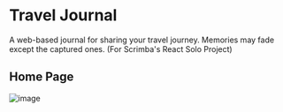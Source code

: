 # Travel Journal
A web-based journal for sharing your travel journey. Memories may fade except the captured ones. (For Scrimba's React Solo Project)

## Home Page
![image](https://user-images.githubusercontent.com/58562757/188725111-e812c5fe-7ba0-4793-94bb-f3cd9e979fd7.png)
